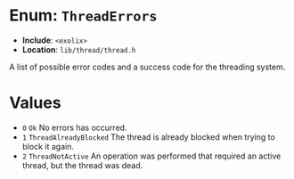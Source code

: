 # Enum: `ThreadErrors`
- **Include**: `<exolix>`
- **Location**: `lib/thread/thread.h`

A list of possible error codes and a success code for the threading system.

# Values
 - `0` `Ok` No errors has occurred.
 - `1` `ThreadAlreadyBlocked` The thread is already blocked when trying to block it again.
 - `2` `ThreadNotActive` An operation was performed that required an active thread, but the thread was dead.
